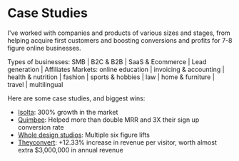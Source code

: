 
# Case Studies

I've worked with companies and products of various sizes and stages, from helping acquire first customers and boosting conversions and profits for 7-8 figure online businesses.

Types of businesses: SMB | B2C & B2B | SaaS & Ecommerce | Lead generation | Affiliates
Markets: online education | invoicing & accounting | health & nutrition | fashion | sports & hobbies | law | home & furniture | travel | multilingual

Here are some case studies, and biggest wins:

* [Isolta](https://www.emilsw.com/case-studies/isolta): 300% growth in the market
* [Quimbee](https://www.emilsw.com/case-studies/quimbee): Helped more than double MRR and 3X their sign up conversion rate
* [Whole design studios](https://www.emilsw.com/case-studies/whole): Multiple six figure lifts
* [Theyconvert](https://www.emilsw.com/case-studies/theyconvert): +12.33% increase in revenue per visitor, worth almost extra $3,000,000 in annual revenue



